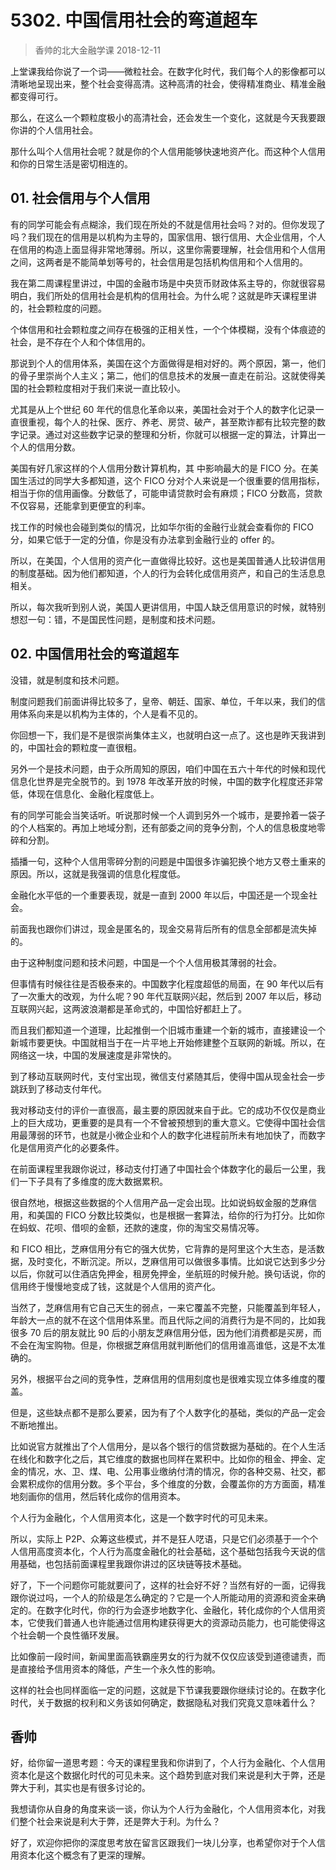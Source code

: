 # 5302. 中国信用社会的弯道超车
> 香帅的北大金融学课
2018-12-11

上堂课我给你说了一个词——微粒社会。在数字化时代，我们每个人的影像都可以清晰地呈现出来，整个社会变得高清。这种高清的社会，使得精准商业、精准金融都变得可行。

那么，在这么一个颗粒度极小的高清社会，还会发生一个变化，这就是今天我要跟你讲的个人信用社会。

那什么叫个人信用社会呢？就是你的个人信用能够快速地资产化。而这种个人信用和你的日常生活是密切相连的。

## 01. 社会信用与个人信用

有的同学可能会有点糊涂，我们现在所处的不就是信用社会吗？对的。但你发现了吗？我们现在的信用是以机构为主导的，国家信用、银行信用、大企业信用，个人在信用的构造上面显得非常地薄弱。所以，这里你需要理解，社会信用和个人信用之间，这两者是不能简单划等号的，社会信用是包括机构信用和个人信用的。

我在第二周课程里讲过，中国的金融市场是中央货币财政体系主导的，你就很容易明白，我们所处的信用社会是机构的信用社会。为什么呢？这就是昨天课程里讲的，社会颗粒度的问题。

个体信用和社会颗粒度之间存在极强的正相关性，一个个体模糊，没有个体痕迹的社会，是不存在个人和个体信用的。

那说到个人的信用体系，美国在这个方面做得是相对好的。两个原因，第一，他们的骨子里崇尚个人主义；第二，他们的信息技术的发展一直走在前沿。这就使得美国的社会颗粒度相对于我们来说一直比较小。

尤其是从上个世纪 60 年代的信息化革命以来，美国社会对于个人的数字化记录一直很重视，每个人的社保、医疗、养老、房贷、破产，甚至欺诈都有比较完整的数字记录。通过对这些数字记录的整理和分析，你就可以根据一定的算法，计算出一个人的信用分数。

美国有好几家这样的个人信用分数计算机构，其 中影响最大的是 FICO 分。在美国生活过的同学大多都知道，这个 FICO 分对个人来说是一个很重要的信用指标，相当于你的信用画像。分数低了，可能申请贷款时会有麻烦；FICO 分数高，贷款不仅容易，还能拿到更便宜的利率。

找工作的时候也会碰到类似的情况，比如华尔街的金融行业就会查看你的 FICO 分，如果它低于一定的分值，你是没有办法拿到金融行业的 offer 的。

所以，在美国，个人信用的资产化一直做得比较好。这也是美国普通人比较讲信用的制度基础。因为他们都知道，个人的行为会转化成信用资产，和自己的生活息息相关。

所以，每次我听到别人说，美国人更讲信用，中国人缺乏信用意识的时候，就特别想怼一句：错，不是国民性问题，是制度和技术问题。

## 02. 中国信用社会的弯道超车

没错，就是制度和技术问题。

制度问题我们前面讲得比较多了，皇帝、朝廷、国家、单位，千年以来，我们的信用体系向来是以机构为主体的，个人是看不见的。

你回想一下，我们是不是很崇尚集体主义，也就明白这一点了。这也是昨天我讲到的，中国社会的颗粒度一直很粗。

另外一个是技术问题，由于众所周知的原因，咱们中国在五六十年代的时候和现代信息化世界是完全脱节的。到 1978 年改革开放的时候，中国的数字化程度还非常低，体现在信息化、金融化程度低上。

有的同学可能会当笑话听。听说那时候一个人调到另外一个城市，是要拎着一袋子的个人档案的。再加上地域分割，还有部委之间的竞争分割，个人的信息极度地零碎和分割。

插播一句，这种个人信用零碎分割的问题是中国很多诈骗犯换个地方又卷土重来的原因。所以，这就是我强调的信息化程度低。

金融化水平低的一个重要表现，就是一直到 2000 年以后，中国还是一个现金社会。

前面我也跟你们讲过，现金是匿名的，现金交易背后所有的信息全部都是流失掉的。

由于这种制度问题和技术问题，中国是一个个人信用极其薄弱的社会。

但事情有时候往往是否极泰来的。中国数字化程度超低的局面，在 90 年代以后有了一次重大的改观，为什么呢？90 年代互联网兴起，然后到 2007 年以后，移动互联网兴起，这两波浪潮都是革命式的，中国恰好都赶上了。

而且我们都知道一个道理，比起推倒一个旧城市重建一个新的城市，直接建设一个新城市要更快。中国就相当于在一片平地上开始修建整个互联网的新城。所以，在网络这一块，中国的发展速度是非常快的。

到了移动互联网时代，支付宝出现，微信支付紧随其后，使得中国从现金社会一步跳跃到了移动支付年代。

我对移动支付的评价一直很高，最主要的原因就来自于此。它的成功不仅仅是商业上的巨大成功，更重要的是具有一个不曾被预想到的重大意义。它使得中国社会信用最薄弱的环节，也就是小微企业和个人的数字化进程前所未有地加快了，而数字化是信用资产化的必要条件。

在前面课程里我跟你说过，移动支付打通了中国社会个体数字化的最后一公里，我们一下子具有了多维度的庞大数据累积。

很自然地，根据这些数据的个人信用产品一定会出现。比如说蚂蚁金服的芝麻信用，和美国的 FICO 分数比较类似，也是根据一套算法，给你的行为打分。比如你在蚂蚁、花呗、借呗的金额，还款的速度，你的淘宝交易情况等。

和 FICO 相比，芝麻信用分有它的强大优势，它背靠的是阿里这个大生态，是活数据，及时变化，不断沉淀。所以，芝麻信用可以做很多事情。比如说它达到多少分以后，你就可以住酒店免押金，租房免押金，坐航班的时候升舱。换句话说，你的信用终于慢慢地变成了钱，这就是个人信用的资产化。

当然了，芝麻信用有它自己天生的弱点，一来它覆盖不完整，只能覆盖到年轻人，年龄大一点的就不在这个信用体系里。而且代际之间的消费行为是不同的，比如我很多 70 后的朋友就比 90 后的小朋友芝麻信用分低，因为他们消费都是买房，而不会在淘宝购物。但是，你根据芝麻信用就判断他们的信用谁高谁低，这是不太准确的。

另外，根据平台之间的竞争性，芝麻信用的信用刻度也是很难实现立体多维度的覆盖。

但是，这些缺点都不是那么要紧，因为有了个人数字化的基础，类似的产品一定会不断地推出。

比如说官方就推出了个人信用分，是以各个银行的信贷数据为基础的。在个人生活在线化和数字化之后，其它维度的数据也同样在累积中。比如你的租金、押金、定金的情况，水、卫、煤、电、公用事业缴纳付清的情况，你的各种交易、社交，都会累积成你的信用分数。多个平台，多个维度的分数，会覆盖你的方方面面，精准地刻画你的信用，然后转化成你的信用资本。

个人行为金融化，个人信用资本化，这是一个数字时代的可见未来。

所以，实际上 P2P、众筹这些模式，并不是狂人呓语，只是它们必须基于一个个人信用高度资本化，个人行为高度金融化的社会基础，这个基础包括我今天说的信用基础，也包括前面课程里我跟你讲过的区块链等技术基础。

好了，下一个问题你可能就要问了，这样的社会好不好？当然有好的一面，记得我跟你说过吗，一个人的阶级是怎么确定的？它是一个人所能动用的资源和资金来确定的。在数字化时代，你的行为会逐步地数字化、金融化，转化成你的个人信用资本，它使我们普通人也许能通过信用构建获得更大的资源动员能力，也可能使得这个社会朝一个良性循环发展。

比如像前一段时间，新闻里面高铁霸座男女的行为就不仅仅应该受到道德谴责，而是直接给予信用资本的降低，产生一个永久性的影响。

这样的社会也同样面临一定的问题，这就是下节课我要跟你继续讨论的。在数字化时代，关于数据的权利和义务该如何确定，数据隐私对我们究竟又意味着什么？

## 香帅

好，给你留一道思考题：今天的课程里我和你讲到了，个人行为金融化、个人信用资本化是这个数据化时代的可见未来。这个趋势到底对我们来说是利大于弊，还是弊大于利，其实也是有很多讨论的。

我想请你从自身的角度来谈一谈，你认为个人行为金融化，个人信用资本化，对我们整个社会来说是利大于弊，还是弊大于利。为什么？

好了，欢迎你把你的深度思考放在留言区跟我们一块儿分享，也希望你对于个人信用资本化这个概念有了更深的理解。
